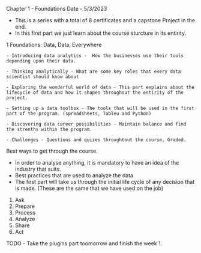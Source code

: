 Chapter 1 - Foundations
Date - 5/3/2023

- This is a series with a total of 8 certificates and a capstone Project in the end.
- In this first part we just learn about the course sturcture in its entirity.


1  Foundations: Data, Data, Everywhere
    
    - Introducing data analytics -  How the businesses use their tools depending upon their data.

    - Thinking analytically - What are some key roles that every data scientist should know about 

    - Exploring the wonderful world of data - This part explains about the lifecycle of data and how it shapes throughout the entirity of the project.

    - Setting up a data toolbox - The tools that will be used in the first part of the program. (spreadsheets, Tableu and Python)

    - Discovering data career possibilities - Maintain balance and find the strenths within the program.

    - Challenges - Questions and quizes throughtout the course. Graded.

Best ways to get through the course. 
 - In order to analyse anything, it is mandatory to have an idea of the industry that suits.
 - Best practices that are used to analyze the data.
 - The first part will take us through the initial life cycle of any decision that is made. (These are the same that we have used on the job)
 1. Ask
 2. Prepare
 3. Process 
 4. Analyze
 5. Share 
 6. Act 

 TODO - Take the plugins part toomorrow and finish the week 1. 